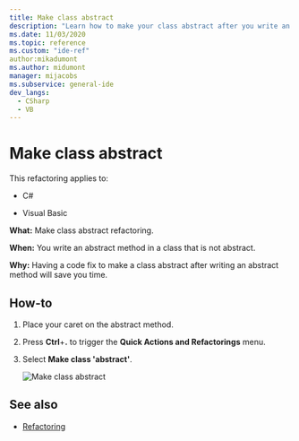 ```yaml
---
title: Make class abstract
description: "Learn how to make your class abstract after you write an abstract method."
ms.date: 11/03/2020
ms.topic: reference
ms.custom: "ide-ref"
author:mikadumont
ms.author: midumont
manager: mijacobs
ms.subservice: general-ide
dev_langs:
  - CSharp
  - VB
---
```

# Make class abstract

This refactoring applies to:

- C#

- Visual Basic

**What:** Make class abstract refactoring.

**When:** You write an abstract method in a class that is not abstract.

**Why:**  Having a code fix to make a class abstract after writing an abstract method will save you time.

## How-to

1. Place your caret on the abstract method.

2. Press **Ctrl**+**.** to trigger the **Quick Actions and Refactorings** menu.

3. Select **Make class 'abstract'**.

    ![Make class abstract](media/make-class-abstract.png)

## See also

- [Refactoring](../refactoring-in-visual-studio.md)
